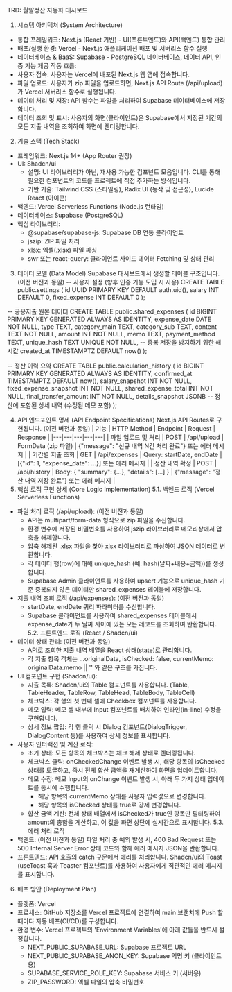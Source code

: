 TRD: 월말정산 자동화 대시보드 
1. 시스템 아키텍처 (System Architecture)
 * 통합 프레임워크: Next.js (React 기반) - UI(프론트엔드)와 API(백엔드) 통합 관리
 * 배포/실행 환경: Vercel - Next.js 애플리케이션 배포 및 서버리스 함수 실행
 * 데이터베이스 & BaaS: Supabase - PostgreSQL 데이터베이스, 데이터 API, 인증 기능 제공
작동 흐름:
 * 사용자 접속: 사용자는 Vercel에 배포된 Next.js 웹 앱에 접속합니다.
 * 파일 업로드: 사용자가 zip 파일을 업로드하면, Next.js API Route (/api/upload)가 Vercel 서버리스 함수로 실행됩니다.
 * 데이터 처리 및 저장: API 함수는 파일을 처리하여 Supabase 데이터베이스에 저장합니다.
 * 데이터 조회 및 표시: 사용자의 화면(클라이언트)은 Supabase에서 지정된 기간의 모든 지출 내역을 조회하여 화면에 렌더링합니다.
2. 기술 스택 (Tech Stack)
 * 프레임워크: Next.js 14+ (App Router 권장)
 * UI: Shadcn/ui
   * 설명: UI 라이브러리가 아닌, 재사용 가능한 컴포넌트 모음입니다. CLI를 통해 필요한 컴포넌트의 코드를 프로젝트에 직접 추가하는 방식입니다.
   * 기반 기술: Tailwind CSS (스타일링), Radix UI (동작 및 접근성), Lucide React (아이콘)
 * 백엔드: Vercel Serverless Functions (Node.js 런타임)
 * 데이터베이스: Supabase (PostgreSQL)
 * 핵심 라이브러리:
   * @supabase/supabase-js: Supabase DB 연동 클라이언트
   * jszip: ZIP 파일 처리
   * xlsx: 엑셀(.xlsx) 파일 파싱
   * swr 또는 react-query: 클라이언트 사이드 데이터 Fetching 및 상태 관리
3. 데이터 모델 (Data Model)
Supabase 대시보드에서 생성할 테이블 구조입니다. (이전 버전과 동일)
-- 사용자 설정 (향후 인증 기능 도입 시 사용)
CREATE TABLE public.settings (
    id UUID PRIMARY KEY DEFAULT auth.uid(),
    salary INT DEFAULT 0,
    fixed_expense INT DEFAULT 0
);

-- 공용지출 원본 데이터
CREATE TABLE public.shared_expenses (
    id BIGINT PRIMARY KEY GENERATED ALWAYS AS IDENTITY,
    expense_date DATE NOT NULL,
    type TEXT,
    category_main TEXT,
    category_sub TEXT,
    content TEXT NOT NULL,
    amount INT NOT NULL,
    memo TEXT,
    payment_method TEXT,
    unique_hash TEXT UNIQUE NOT NULL, -- 중복 저장을 방지하기 위한 해시값
    created_at TIMESTAMPTZ DEFAULT now()
);

-- 정산 이력 요약
CREATE TABLE public.calculation_history (
    id BIGINT PRIMARY KEY GENERATED ALWAYS AS IDENTITY,
    confirmed_at TIMESTAMPTZ DEFAULT now(),
    salary_snapshot INT NOT NULL,
    fixed_expense_snapshot INT NOT NULL,
    shared_expense_total INT NOT NULL,
    final_transfer_amount INT NOT NULL,
    details_snapshot JSONB -- 정산에 포함된 상세 내역 (수정된 메모 포함)
);

4. API 엔드포인트 명세 (API Endpoint Specifications)
Next.js API Routes로 구현됩니다. (이전 버전과 동일)
| 기능 | HTTP Method | Endpoint | Request | Response |
|---|---|---|---|---|
| 파일 업로드 및 처리 | POST | /api/upload | FormData (zip 파일) | {"message": "신규 내역 N건 처리 완료"} 또는 에러 메시지 |
| 기간별 지출 조회 | GET | /api/expenses | Query: startDate, endDate | [{"id": 1, "expense_date": ...}] 또는 에러 메시지 |
| 정산 내역 확정 | POST | /api/history | Body: { "summary": {...}, "details": [...] } | {"message": "정산 내역 저장 완료"} 또는 에러 메시지 |
5. 핵심 로직 구현 상세 (Core Logic Implementation)
5.1. 백엔드 로직 (Vercel Serverless Functions)
 * 파일 처리 로직 (/api/upload): (이전 버전과 동일)
   * API는 multipart/form-data 형식으로 zip 파일을 수신합니다.
   * 환경 변수에 저장된 비밀번호를 사용하여 jszip 라이브러리로 메모리상에서 압축을 해제합니다.
   * 압축 해제된 .xlsx 파일을 찾아 xlsx 라이브러리로 파싱하여 JSON 데이터로 변환합니다.
   * 각 데이터 행(row)에 대해 unique_hash (예: hash(날짜+내용+금액))를 생성합니다.
   * Supabase Admin 클라이언트를 사용하여 upsert 기능으로 unique_hash 기준 중복되지 않은 데이터만 shared_expenses 테이블에 저장합니다.
 * 지출 내역 조회 로직 (/api/expenses): (이전 버전과 동일)
   * startDate, endDate 쿼리 파라미터를 수신합니다.
   * Supabase 클라이언트를 사용하여 shared_expenses 테이블에서 expense_date가 두 날짜 사이에 있는 모든 레코드를 조회하여 반환합니다.
5.2. 프론트엔드 로직 (React / Shadcn/ui)
 * 데이터 상태 관리: (이전 버전과 동일)
   * API로 조회한 지출 내역 배열을 React 상태(state)로 관리합니다.
   * 각 지출 항목 객체는 ...originalData, isChecked: false, currentMemo: originalData.memo || '' 와 같은 구조를 가집니다.
 * UI 컴포넌트 구현 (Shadcn/ui):
   * 지출 목록: Shadcn/ui의 Table 컴포넌트를 사용합니다. (Table, TableHeader, TableRow, TableHead, TableBody, TableCell)
   * 체크박스: 각 행의 첫 번째 셀에 Checkbox 컴포넌트를 사용합니다.
   * 메모 입력: 메모 셀 내부에 Input 컴포넌트를 배치하여 인라인(in-line) 수정을 구현합니다.
   * 상세 정보 팝업: 각 행 클릭 시 Dialog 컴포넌트(DialogTrigger, DialogContent 등)를 사용하여 상세 정보를 표시합니다.
 * 사용자 인터랙션 및 계산 로직:
   * 초기 상태: 모든 항목의 체크박스는 체크 해제 상태로 렌더링됩니다.
   * 체크박스 클릭: onCheckedChange 이벤트 발생 시, 해당 항목의 isChecked 상태를 토글하고, 즉시 전체 합산 금액을 재계산하여 화면을 업데이트합니다.
   * 메모 수정: 메모 Input의 onChange 이벤트 발생 시, 아래 두 가지 상태 업데이트를 동시에 수행합니다.
     * 해당 항목의 currentMemo 상태를 사용자 입력값으로 변경합니다.
     * 해당 항목의 isChecked 상태를 true로 강제 변경합니다.
   * 합산 금액 계산: 전체 상태 배열에서 isChecked가 true인 항목만 필터링하여 amount의 총합을 계산하고, 이 값을 화면 상단에 실시간으로 표시합니다.
5.3. 에러 처리 로직
 * 백엔드: (이전 버전과 동일) 파일 처리 중 예외 발생 시, 400 Bad Request 또는 500 Internal Server Error 상태 코드와 함께 에러 메시지 JSON을 반환합니다.
 * 프론트엔드: API 호출의 catch 구문에서 에러를 처리합니다. Shadcn/ui의 Toast (useToast 훅과 Toaster 컴포넌트)를 사용하여 사용자에게 직관적인 에러 메시지를 표시합니다.
6. 배포 방안 (Deployment Plan)
 * 플랫폼: Vercel
 * 프로세스: GitHub 저장소를 Vercel 프로젝트에 연결하여 main 브랜치에 Push 할 때마다 자동 배포(CI/CD)를 구성합니다.
 * 환경 변수: Vercel 프로젝트의 'Environment Variables'에 아래 값들을 반드시 설정합니다.
   * NEXT_PUBLIC_SUPABASE_URL: Supabase 프로젝트 URL
   * NEXT_PUBLIC_SUPABASE_ANON_KEY: Supabase 익명 키 (클라이언트용)
   * SUPABASE_SERVICE_ROLE_KEY: Supabase 서비스 키 (서버용)
   * ZIP_PASSWORD: 엑셀 파일의 압축 비밀번호
